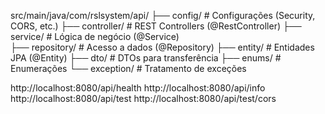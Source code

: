 src/main/java/com/rslsystem/api/
├── config/         # Configurações (Security, CORS, etc.)
├── controller/     # REST Controllers (@RestController)
├── service/        # Lógica de negócio (@Service)  
├── repository/     # Acesso a dados (@Repository)
├── entity/         # Entidades JPA (@Entity)
├── dto/           # DTOs para transferência
├── enums/         # Enumerações
└── exception/     # Tratamento de exceções

http://localhost:8080/api/health
http://localhost:8080/api/info
http://localhost:8080/api/test
http://localhost:8080/api/test/cors